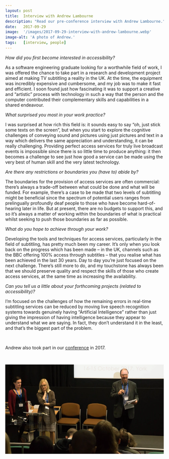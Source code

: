 ```yaml
---
layout: post
title:  Interview with Andrew Lambourne
description: "Read our pre-conference interview with Andrew Lambourne."
date:   2017-09-29
image:  '/images/2017-09-29-interview-with-andrew-lambourne.webp'
image-alt: 'A photo of Andrew.'
tags:   [interview, people]
---
```


*How did you first become interested in accessibility?*

As a software engineering graduate looking for a worthwhile field of work, I was offered the chance to take part in a research and development project aimed at making TV subtitling a reality in the UK. At the time, the equipment was incredibly expensive and cumbersome, and my job was to make it fast and efficient. I soon found just how fascinating it was to support a creative and “artistic” process with technology in such a way that the person and the computer contributed their complementary skills and capabilities in a shared endeavour.

*What surprised you most in your work practice?*

I was surprised at how rich this field is: it sounds easy to say “oh, just stick some texts on the screen”, but when you start to explore the cognitive challenges of conveying sound and pictures using just pictures and text in a way which delivers the same appreciation and understanding, it can be really challenging. Providing perfect access services for truly live broadcast events is impossible since there is so little time to produce anything: it then becomes a challenge to see just how good a service can be made using the very best of human skill and the very latest technology.

*Are there any restrictions or boundaries you (have to) abide by?*

The boundaries for the provision of access services are often commercial: there’s always a trade-off between what could be done and what will be funded. For example, there’s a case to be made that two levels of subtitling might be beneficial since the spectrum of potential users ranges from prelingually profoundly deaf people to those who have become hard-of-hearing later in life. But at present, there are no budgets to support this, and so it’s always a matter of working within the boundaries of what is practical whilst seeking to push those boundaries as far as possible.

*What do you hope to achieve through your work?*

Developing the tools and techniques for access services, particularly in the field of subtitling, has pretty much been my career. It’s only when you look back on the progress which has been made – in the UK, channels such as the BBC offering 100% access through subtitles – that you realise what has been achieved in the last 30 years. Day to day you’re just focused on the next challenge. There’s still more to do, and my touchstone has always been that we should preserve quality and respect the skills of those who create access services, at the same time as increasing the availability.

*Can you tell us a little about your forthcoming projects (related to accessibility)?*

I’m focused on the challenges of how the remaining errors in real-time subtitling services can be reduced by moving live speech recognition systems towards genuinely having “Artificial Intelligence” rather than just giving the impression of having intelligence because they appear to understand what we are saying. In fact, they don’t understand it in the least, and that’s the biggest part of the problem. 

<br> 

Andrew also took part in our [conference](conference-on-accessibility-in-film-television-and-interactive-media) in 2017.

<br>

![Andrew presenting](../images/2017-09-29-interview-with-andrew-lambourne-conference.webp)